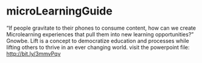 # microLearningGuide
“If people gravitate to their phones to consume content, how can we create Microlearning experiences that pull them into new learning opportunities?” Gnowbe.
Lift is a concept to democratize education and processes while lifting others to thrive in an ever changing world.
visit the powerpoint file: http://bit.ly/3mmvPqv
